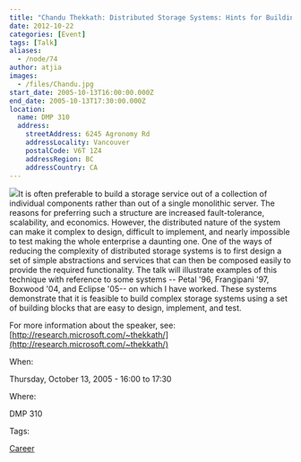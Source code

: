 ```yaml
---
title: "Chandu Thekkath: Distributed Storage Systems: Hints for Building them when you can't dodge them"
date: 2012-10-22
categories: [Event]
tags: [Talk]
aliases:
  - /node/74
author: atjia
images:
  - /files/Chandu.jpg
start_date: 2005-10-13T16:00:00.000Z
end_date: 2005-10-13T17:30:00.000Z
location:
  name: DMP 310
  address:
    streetAddress: 6245 Agronomy Rd
    addressLocality: Vancouver
    postalCode: V6T 1Z4
    addressRegion: BC
    addressCountry: CA
---
```


![](/files/Chandu.jpg)It is often preferable to build a storage service out of a collection of individual components rather than out of a single monolithic server. The reasons for preferring such a structure are increased fault-tolerance, scalability, and economics. However, the distributed nature of the system can make it complex to design, difficult to implement, and nearly impossible to test making the whole enterprise a daunting one. One of the ways of reducing the complexity of distributed storage systems is to first design a set of simple abstractions and services that can then be composed easily to provide the required functionality. The talk will illustrate examples of this technique with reference to some systems -- Petal '96, Frangipani '97, Boxwood '04, and Eclipse '05-- on which I have worked. These systems demonstrate that it is feasible to build complex storage systems using a set of building blocks that are easy to design, implement, and test.

For more information about the speaker, see: [http://research.microsoft.com/~thekkath/](http://research.microsoft.com/~thekkath/)

When: 

Thursday, October 13, 2005 - 16:00 to 17:30

Where: 

DMP 310

Tags: 

[Career](/career)
